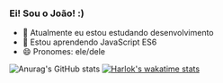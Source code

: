 ### Ei! Sou o João! :)

- 🔭 Atualmente eu estou estudando desenvolvimento
- 🌱 Estou aprendendo JavaScript ES6
- 😄 Pronomes: ele/dele

![Anurag's GitHub stats](https://github-readme-stats.vercel.app/api?username=ojpbraga&theme=gotham&show_icons=true)
[![Harlok's wakatime stats](https://github-readme-stats.vercel.app/api/wakatime?username=ojpbraga)](https://github.com/anuraghazra/github-readme-stats)
